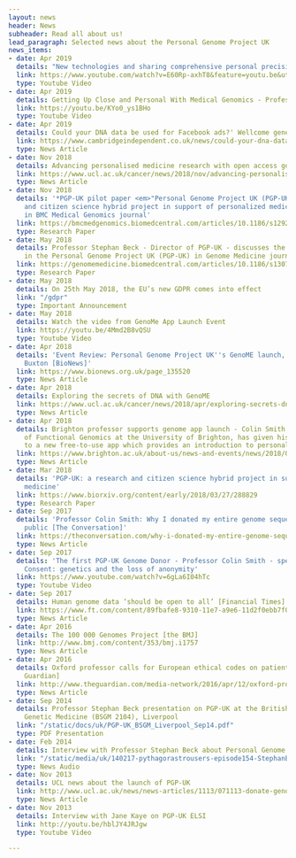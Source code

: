 ```yaml
---
layout: news
header: News
subheader: Read all about us!
lead_paragraph: Selected news about the Personal Genome Project UK
news_items:
- date: Apr 2019
  details: "New technologies and sharing comprehensive personal precision-medicine data - Keynote lecture by George Church (Harvard University, USA) at Personal Genomes: Accessing, Sharing and Interpretation conference (11-12 April 2019)"
  link: https://www.youtube.com/watch?v=E60Rp-axhT8&feature=youtu.be&utm_campaign=1468209_Upcoming+deadlines+%28May-June+19%29&utm_medium=email&utm_source=Connecting+Science&dm_i=2SUU%2CVGVL%2CUTIB3%2C39R42%2C1
  type: Youtube Video
- date: Apr 2019
  details: Getting Up Close and Personal With Medical Genomics - Professor Stephan Beck speaks at the Chinese University of Hong Kong
  link: https://youtu.be/KYo0_ys1BHo
  type: Youtube Video
- date: Apr 2019
  details: Could your DNA data be used for Facebook ads?' Wellcome genetics panel asked
  link: https://www.cambridgeindependent.co.uk/news/could-your-dna-data-be-used-for-facebook-ads-wellcome-genetics-panel-asked-9068183/
  type: News Article
- date: Nov 2018
  details: Advancing personalised medicine research with open access genomic data
  link: https://www.ucl.ac.uk/cancer/news/2018/nov/advancing-personalised-medicine-research-open-access-genomic-data
  type: News Article
- date: Nov 2018
  details: '*PGP-UK pilot paper <em>"Personal Genome Project UK (PGP-UK): a research
    and citizen science hybrid project in support of personalized medicine* published
    in BMC Medical Genomics journal'
  link: https://bmcmedgenomics.biomedcentral.com/articles/10.1186/s12920-018-0423-1
  type: Research Paper
- date: May 2018
  details: Professor Stephan Beck - Director of PGP-UK - discusses the latest developments
    in the Personal Genome Project UK (PGP-UK) in Genome Medicine journal Q&A article
  link: https://genomemedicine.biomedcentral.com/articles/10.1186/s13073-018-0552-3
  type: Research Paper
- date: May 2018
  details: On 25th May 2018, the EU’s new GDPR comes into effect
  link: "/gdpr"
  type: Important Announcement
- date: May 2018
  details: Watch the video from GenoMe App Launch Event
  link: https://youtu.be/4Mmd2B8vQSU
  type: Youtube Video
- date: Apr 2018
  details: 'Event Review: Personal Genome Project UK''s GenoME launch, by Dr Jess
    Buxton [BioNews]'
  link: https://www.bionews.org.uk/page_135520
  type: News Article
- date: Apr 2018
  details: Exploring the secrets of DNA with GenoME
  link: https://www.ucl.ac.uk/cancer/news/2018/apr/exploring-secrets-dna-genome
  type: News Article
- date: Apr 2018
  details: Brighton professor supports genome app launch - Colin Smith, Professor
    of Functional Genomics at the University of Brighton, has given his personal backing
    to a new free-to-use app which provides an introduction to personal genomics
  link: https://www.brighton.ac.uk/about-us/news-and-events/news/2018/04-12-brighton-professor-supports-genome-app-launch.aspx
  type: News Article
- date: Mar 2018
  details: 'PGP-UK: a research and citizen science hybrid project in support of personalized
    medicine'
  link: https://www.biorxiv.org/content/early/2018/03/27/288829
  type: Research Paper
- date: Sep 2017
  details: 'Professor Colin Smith: Why I donated my entire genome sequence to the
    public [The Conversation]'
  link: https://theconversation.com/why-i-donated-my-entire-genome-sequence-to-the-public-83741
  type: News Article
- date: Sep 2017
  details: 'The first PGP-UK Genome Donor - Professor Colin Smith - speaks about Open
    Consent: genetics and the loss of anonymity'
  link: https://www.youtube.com/watch?v=6gLa6I04hTc
  type: Youtube Video
- date: Sep 2017
  details: Human genome data ‘should be open to all’ [Financial Times]
  link: https://www.ft.com/content/89fbafe8-9310-11e7-a9e6-11d2f0ebb7f0
  type: News Article
- date: Apr 2016
  details: The 100 000 Genomes Project [the BMJ]
  link: http://www.bmj.com/content/353/bmj.i1757
  type: News Article
- date: Apr 2016
  details: Oxford professor calls for European ethical codes on patient data [The
    Guardian]
  link: http://www.theguardian.com/media-network/2016/apr/12/oxford-professor-luciano-floridi-european-ethical-codes-patient-data
  type: News Article
- date: Sep 2014
  details: Professor Stephan Beck presentation on PGP-UK at the British Society for
    Genetic Medicine (BSGM 2104), Liverpool
  link: "/static/docs/uk/PGP-UK_BSGM_Liverpool_Sep14.pdf"
  type: PDF Presentation
- date: Feb 2014
  details: Interview with Professor Stephan Beck about Personal Genome Project UK
  link: "/static/media/uk/140217-pythagorastrousers-episode154-StephanBeck.mp3"
  type: News Audio
- date: Nov 2013
  details: UCL news about the launch of PGP-UK
  link: http://www.ucl.ac.uk/news/news-articles/1113/071113-donate-genome-to-science
  type: News Article
- date: Nov 2013
  details: Interview with Jane Kaye on PGP-UK ELSI
  link: http://youtu.be/hblJY4JRJgw
  type: Youtube Video

---
```

